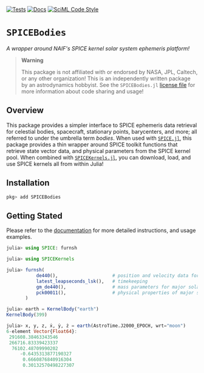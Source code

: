 [![Tests](https://github.com/cadojo/SPICEBodies.jl/workflows/Tests/badge.svg)](https://github.com/cadojo/SPICEBodies.jl/actions?query=workflow%3ATests)
[![Docs](https://github.com/cadojo/SPICEBodies.jl/workflows/Documentation/badge.svg)](https://docs.loopy.software/SPICEBodies.jl)
[![SciML Code Style](https://img.shields.io/static/v1?label=Style&message=SciML&color=9668e2&labelColor=3E474F)](https://github.com/SciML/SciMLStyle)

# `SPICEBodies`

_A wrapper around NAIF's SPICE kernel solar system ephemeris platform!_

> **Warning**
>
> This package is not affiliated with or endorsed by NASA, JPL, Caltech, or any
> other organization! This is an independently written package by an
> astrodynamics hobbyist. See the `SPICEBodies.jl` [license file](./LICENSE) for
> more information about code sharing and usage!

## Overview

This package provides a simpler interface to SPICE ephemeris data retrieval for celestial 
bodies, spacecraft, stationary points, barycenters, and more; all referred to under the 
umbrella term _bodies_. When used with [`SPICE.jl`](https://github.com/JuliaAstro/SPICE.jl),
this package provides a thin wrapper around SPICE toolkit functions that retrieve state vector
data, and physical parameters from the SPICE kernel pool. When combined with 
[`SPICEKernels.jl`](https://github.com/cadojo/SPICEKernels.jl), you can download, load, 
and use SPICE kernels all from within Julia!

## Installation

```julia
pkg> add SPICEBodies
```

## Getting Stated

Please refer to the [documentation](https://docs.loopy.codes/SPICEBodies.jl) for more 
detailed instructions, and usage examples.

```julia
julia> using SPICE: furnsh

julia> using SPICEKernels

julia> furnsh(
           de440(),                    # position and velocity data for major solar system bodies
           latest_leapseconds_lsk(),   # timekeeping
           gm_de440(),                 # mass parameters for major solar system bodies
           pck00011(),                 # physical properties of major solar system bodies
       )

julia> earth = KernelBody("earth")
KernelBody(399)

julia> x, y, z, ẋ, ẏ, ż = earth(AstroTime.J2000_EPOCH, wrt="moon")
6-element Vector{Float64}:
 291608.38463343546
 266716.83339423337
  76102.48709990202
     -0.6435313877190327
      0.6660876840916304
      0.30132570498227307
```

